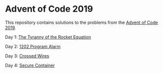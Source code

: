 # Advent of Code 2019

This repository contains solutions to the problems from the [Advent of Code 2019](https://adventofcode.com/2019).

Day 1: [The Tyranny of the Rocket Equation](src/main/java/com/callibrity/adventofcode/FuelCounterUpper.java)

Day 2: [1202 Program Alarm](src/main/java/com/callibrity/adventofcode/IntCodeInterpreter.java)

Day 3: [Crossed Wires](src/main/java/com/callibrity/adventofcode/WirePaths.java)

Day 4: [Secure Container](src/main/java/com/callibrity/adventofcode/PasswordValidator.java)